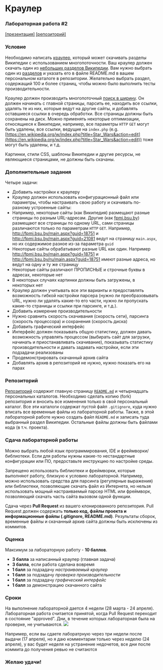 # Краулер
### Лабораторная работа #2
[[презентация]](https://www.dropbox.com/s/ay7b92bkjjng9yi/Task%202.pptx?dl=0) [[репозиторий]](https://github.com/Andrew414/crawlertask)

### Условие
Необходимо написать [краулер](https://en.wikipedia.org/wiki/Web_crawler), который может скачивать разделы Википедии с использованием многопоточности. Ваш краулер должен скачать один из [небольших разделов Википедии](https://en.wikipedia.org/wiki/Template:Wikipedias). Вам нужно выбрать один из [разделов](https://en.wikipedia.org/wiki/Wikipedia#Language_editions) и указать его в файле README.md в вашем персональном каталоге в репозитории. Желательно выбрать раздел, содержащий 100 и более страниц, чтобы можно было выполнить тесты производительности.

Краулер должен производить многопоточный [поиск в ширину](https://en.wikipedia.org/wiki/Breadth-first_search). Он должен начинать с главной страницы, парсить ее, находить все ссылки, удалять те из них, которые ведут на другие сайты, и добавлять оставшиеся ссылки в очередь обработки. Все страницы должны быть сохранены на диск. Можно применять некоторые оптимизации, относящиеся к Википедии, например, все параметры `HTTP` `GET` могут быть удалены, все ссылки, ведущие на `index.php` (e.g. [https://en.wikipedia.org/w/index.php?title=Star_Wars&action=edit](https://en.wikipedia.org/w/index.php?title=Star_Wars&action=edit)) тоже могут быть удалены, и т.д.

Картинки, стили CSS, шаблоны Википедии и другие ресурсы, не являющиеся страницами, не должны быть скачаны.

### Дополнительные задания
Четыре задачи:
* Добавить настройки к краулеру
 * Краулер должен использовать конфигурационный файл или параметры, чтобы настраивать свою работу и скачивать по-разному устроенные сайты:
  * Например, некоторые сайты (как Википедия) размещают разные страницы по разным URL-адресам. Другие (как [fpmi.bsu.by](http://fpmi.bsu.by/)) размещают все страницы по одному URL, сами страницы различаются только по параметрам `HTTP` `GET`. Например, http://fpmi.bsu.by/main.aspx?guid=18751 и http://fpmi.bsu.by/main.aspx?guid=21081 ведут на страницу `main.aspx`, но их содержимое разное из-за параметра `guid`
  * Некоторые сайты обрабатывают разные URL как один. Например http://fpmi.bsu.by/main.aspx?guid=18751 и http://fpmi.bsu.by/ru/main.aspx?guid=18751 имеют разные адреса, но ведут на одну и ту же страницу
  * Некоторые сайты различают ПРОПИСНЫЕ и строчные буквы в адресах, некоторые нет
  * В некоторых случаях картинки должны быть загружены, в некоторых нет
 * Краулер должен учитывать все эти варианты и предоставлять возможность гибкой настройки парсера (нужно ли преобразовывать URL, нужно ли удалять какие-то его части, нужно ли пропускать какие-то страницы и ссылки при парсинге, и т.д.).
* Добавить измерение производительности
 * Нужно сравнить скорость скачивания (скорость сети), парсинга (скорость процессора) и сохранения (скорость диска)
* Добавить графический интерфейс
 * Интерфейс должен показывать общую статистику, должен давать возможность управлять процессом (выбирать сайт для загрузки, начинать и приостанавливать скачивание), показывать статистику производительности и давать задавать настройки, если эти подзадачи реализованы
* Продемонстрировать скачанный архив сайта
 * Добавлять архив в репозиторий не нужно, нужно показать его на парах

### Репозиторий
[Репозиторий](https://github.com/Andrew414/crawlertask) содержит главную страницу [`README.md`](https://github.com/Andrew414/crawlertask/blob/master/README.md) и четырнадцать персональных каталогов. Необходимо сделать копию (fork) репозитория и вносить все изменения только в свой персональный каталог. Все эти каталоги содержат пустой файл `.gitignore`, куда нужно вписать все временные файлы из лабораторной работы. Также, в этой лабораторной работе нужно создать файл `README.md` и записать туда выбранный раздел Википедии. Остальные файлы должны быть файлами кода (в т.ч. проекта).

### Сдача лабораторной работы
Можно выбрать любой язык программирования, IDE и фреймворки/библиотеки. Если для работы нужны какие-то нестандартные конфигурации или ПО, предоставьте инструкцию по настройке среды.

Запрещено использовать библиотеки и фреймворки, которые выполняют работу, близкую к условию лабораторной. Например, можно использовать средства для парсинга (регулярные выражения) или библиотеки, позволяющие скачать файл из Интернета, но нельзя использовать мощный настраиваемый парсер HTML или фреймворк, позволяющий скачать часть сайта вызовом одной функции.

Сдача через **Pull Request** из вашего клонированного репозитория. Pull Request должен содержать **только код, файлы проекта и информационные файлы (.gitignore, README.md)**. Результаты сборок, временные файлы и скачанный архив сайта должны быть исключены из коммитов.

### Оценка
Максимум за лабораторную работу - **10 баллов**.
- **3 балла** за написанный краулер (главная задача)
- **3 балла**, если работа сделана вовремя
- **1 балл** за подзадачу *настраиваемый краулер*
- **1 балл** за подзадачу *проверка производительности* 
- **1 балл** за подзадачу *графический интерфейс*
- **1 балл** за демонстрацию скачанного сайта

### Сроки
На выполнение лабораторной дается 4 недели (28 марта - 24 апреля). Лабораторная работа считается принятой, когда Pull Request переходит в состояние "approved". Дни, в течение которых лабораторная была на проверке, не учитываются.
![ ](https://i.snag.gy/lPOzf7.jpg)

Например, если вы сдаете лаборатрную через три недели после выдачи (17 апреля), но я даю комментарии только через неделю (24 апреля), у вас будет неделя на устранение недочетов, все дни после коммита до получения ревью не считаются


### Желаю удачи!